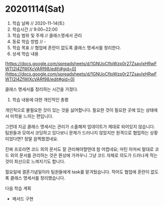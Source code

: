 # 20201114\(Sat\)

1. 학습 날짜 // 2020-11-14\(토\)
2. 학습시간 // 9:00~22:00
3. 학습 범위 및 주제 // 클래스명세서 관리
4. 동료 학습 방법 // -
5. 학습 목표 // 협업에 혼란이 없도록 클래스 명세서를 정리한다. 
6. 상세 학습 내용

[https://docs.google.com/spreadsheets/d/1GNUoCfloWzp0r27ZsayIxHRwFWTl2l4ZfWlXcVARf98/edit\#gid=0](https://docs.google.com/spreadsheets/d/1GNUoCfloWzp0r27ZsayIxHRwFWTl2l4ZfWlXcVARf98/edit#gid=0)

클래스 명세서를 정리하는 시간을 가졌다.

1. 학습 내용에 대한 개인적인 총평

개인적으로 불필요한 것이 있는 것을 싫어합니다. 필요한 것이 필요한 곳에 있는 상태에서 미학을 느끼는 편입니다.

그런데 지금 클래스 명세서는 관리가 소홀해져 업데이트가 제대로 되어있지 않습니다. 팀원들과 모여서 코딩하고 있다보니 문제가 드러나지 않았지만 원격으로 협업하는 상황이었다면? 정말 끔찍했겠네요.

진짜 프로라면 코드 외의 문서도 잘 관리해야할텐데 참 어렵네요; 마틴 아저씨 말대로 코드 외의 문서를 관리하는 것은 환상에 가까우니 그냥 코드 자체로 의도가 드러나게 적는 것이 최선으로 느껴지기도 합니다.

월요일에 결혼기념일이라 팀원들에게 task를 맡겨뒀습니다. 적어도 협업에 혼란이 없도록 클래스 명세서를 정리했습니다.

다음 학습 계획

* 메서드 구현

